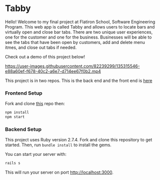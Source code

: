 # Tabby

Hello! Welcome to my final project at Flatiron School, Software Engineering Program. This web app is called Tabby and allows users to locate bars and virtually open and close bar tabs. There are two unique user experiences, one for the customer and one for the business. Businesses will be able to see the tabs that have been open by customers, add and delete menu itmes, and close out tabs if needed.

Check out a demo of this project below!


https://user-images.githubusercontent.com/82239299/135315546-e88a60ef-f678-40c2-a6e7-d714ee67f0b2.mp4


This project is in two repos. This is the back end and the front end is [here](https://github.com/danmada/tabby_app_frontend)

### Frontend Setup

Fork and clone [this](https://github.com/danmada/tabby_app_frontend) repo then:

```sh
npm install
npm start
```

### Backend Setup

This project uses Ruby version 2.7.4. 
Fork and clone this repository to get started. 
Then, run `bundle install` to install the gems.

You can start your server with:

```sh
rails s
```

This will run your server on port
[http://localhost:3000](http://localhost:3000).
